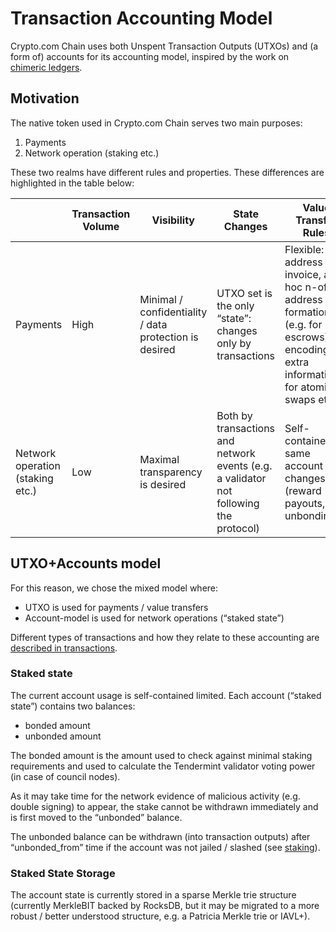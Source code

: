 # Transaction Accounting Model

Crypto.com Chain uses both Unspent Transaction Outputs (UTXOs) and (a form of) accounts for its accounting model, inspired by the work on [chimeric ledgers](https://eprint.iacr.org/2018/262.pdf).

## Motivation

The native token used in Crypto.com Chain serves two main purposes:

1. Payments
2. Network operation (staking etc.)

These two realms have different rules and properties. These differences are highlighted in the table below:

||Transaction Volume|Visibility|State Changes|Value Transfer Rules|
|-|-|-|-|-|
|Payments|High|Minimal / confidentiality / data protection is desired|UTXO set is the only “state”: changes only by transactions|Flexible: new address per invoice, ad-hoc n-of-m address formations (e.g. for escrows); encoding extra information for atomic swaps etc.|
|Network operation (staking etc.)|Low|Maximal transparency is desired|Both by transactions and network events (e.g. a validator not following the protocol)|Self-contained: same account changes (reward payouts, unbonding…)|

## UTXO+Accounts model

For this reason, we chose the mixed model where:

- UTXO is used for payments / value transfers
- Account-model is used for network operations (“staked state”)

Different types of transactions and how they relate to these accounting are [described in transactions](https://cryptocom-chain-documentation.readthedocs.io/en/latest/transaction.md).

### Staked state

The current account usage is self-contained limited. Each account (“staked state”) contains two balances:

- bonded amount
- unbonded amount

The bonded amount is the amount used to check against minimal staking requirements and used to calculate the Tendermint validator voting power (in case of council nodes).

As it may take time for the network evidence of malicious activity (e.g. double signing) to appear, the stake cannot be withdrawn immediately and is first moved to the “unbonded” balance.

The unbonded balance can be withdrawn (into transaction outputs) after “unbonded_from” time if the account was not jailed / slashed (see [staking](https://cryptocom-chain-documentation.readthedocs.io/en/latest/staking.md)).


### Staked State Storage

The account state is currently stored in a sparse Merkle trie structure (currently MerkleBIT backed by RocksDB, but it may be migrated to a more robust / better understood structure, e.g. a Patricia Merkle trie or IAVL+).
